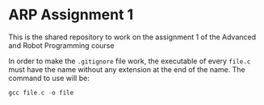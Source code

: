 # ARP Assignment 1
This is the shared repository to work on the assignment 1 of the Advanced and Robot Programming course

In order to make the `.gitignore` file work, the executable of every `file.c` must have the name without any extension at the end of the name.
The command to use will be:
```C
gcc file.c -o file
```
